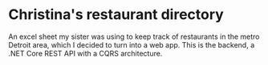 # Christina's restaurant directory

An excel sheet my sister was using to keep track of restaurants in the metro Detroit area, which I decided to turn into a web app. This is the backend, a .NET Core REST API with a CQRS architecture.